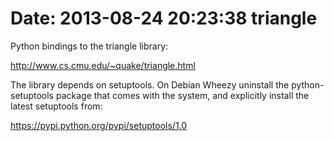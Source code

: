 Date: 2013-08-24 20:23:38
triangle
========

Python bindings to the triangle library:

http://www.cs.cmu.edu/~quake/triangle.html

The library depends on setuptools. On Debian Wheezy uninstall the
python-setuptools package that comes with the system, and explicitly
install the latest setuptools from:

https://pypi.python.org/pypi/setuptools/1.0
